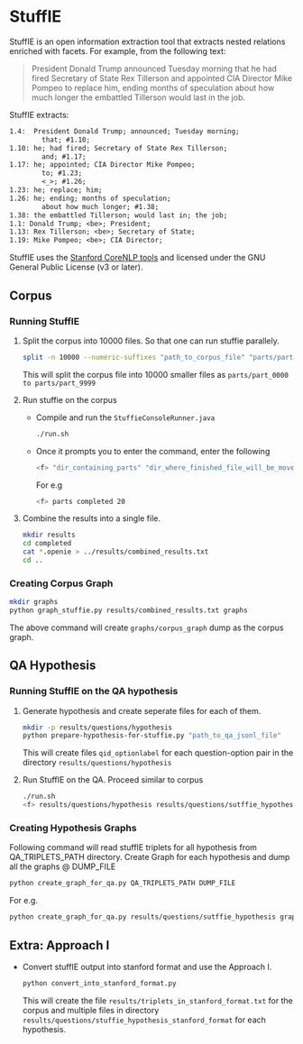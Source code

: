 # StuffIE

StuffIE is an open information extraction tool that extracts nested relations enriched with facets.
For example, from the following text:

> President Donald Trump announced Tuesday morning that he had fired Secretary of State Rex Tillerson and appointed CIA Director Mike Pompeo to replace him, ending months of speculation about how much longer the embattled Tillerson would last in the job.

StuffIE extracts:

```txt
1.4:  President Donald Trump; announced; Tuesday morning;
	    that; #1.10;
1.10: he; had fired; Secretary of State Rex Tillerson;
	    and; #1.17;
1.17: he; appointed; CIA Director Mike Pompeo;
	    to; #1.23;
	    <_>; #1.26;
1.23: he; replace; him;
1.26: he; ending; months of speculation;
	    about how much longer; #1.38;
1.38: the embattled Tillerson; would last in; the job;
1.1: Donald Trump; <be>; President;
1.13: Rex Tillerson; <be>; Secretary of State;
1.19: Mike Pompeo; <be>; CIA Director;
```

StuffIE uses the [Stanford CoreNLP tools](https://github.com/stanfordnlp/CoreNLP) and licensed under the GNU General Public License (v3 or later).

## Corpus

### Running StuffIE
 
1. Split the corpus into 10000 files. So that one can run stuffie parallely.

    ```bash
    split -n 10000 --numeric-suffixes "path_to_corpus_file" "parts/part_"
    ```

    This will split the corpus file into 10000 smaller files as `parts/part_0000 to parts/part_9999`

2. Run stuffie on the corpus

    - Compile and run the `StuffieConsoleRunner.java`

        ```bash
        ./run.sh
        ```

    - Once it prompts you to enter the command, enter the following
        ```bash
        <f> "dir_containing_parts" "dir_where_finished_file_will_be_moved" "Number of threads"
        ```
        For e.g
        ```bash
        <f> parts completed 20
        ```

3. Combine the results into a single file.
    
    ```bash
    mkdir results
    cd completed
    cat *.openie > ../results/combined_results.txt
    cd ..
    ```

### Creating Corpus Graph

```bash
mkdir graphs
python graph_stuffie.py results/combined_results.txt graphs
```

The above command will create `graphs/corpus_graph` dump as the corpus graph.

## QA Hypothesis

### Running StuffIE on the QA hypothesis

1. Generate hypothesis and create seperate files for each of them.
    
    ```bash
    mkdir -p results/questions/hypothesis
    python prepare-hypothesis-for-stuffie.py "path_to_qa_jsonl_file"
    ```
    This will create files `qid_optionlabel` for each question-option pair in the directory `results/questions/hypothesis`

2. Run StuffIE on the QA. Proceed similar to corpus

    ```bash
    ./run.sh 
    <f> results/questions/hypothesis results/questions/sutffie_hypothesis 20
    ```

### Creating Hypothesis Graphs

Following command will read stuffIE triplets for all hypothesis from QA_TRIPLETS_PATH directory. Create Graph for each hypothesis and dump all the graphs @ DUMP_FILE

```bash
python create_graph_for_qa.py QA_TRIPLETS_PATH DUMP_FILE
```
For e.g.
```bash
python create_graph_for_qa.py results/questions/sutffie_hypothesis graphs/qa_graphs
```

## Extra: Approach I

- Convert stuffIE output into stanford format and use the Approach I.

    ```bash
    python convert_into_stanford_format.py
    ```

    This will create the file `results/triplets_in_stanford_format.txt` for the corpus and multiple files in directory `results/questions/stuffie_hypothesis_stanford_format` for each hypothesis.